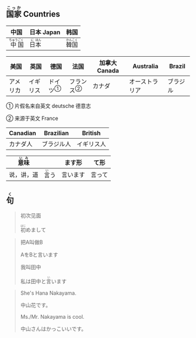## <ruby><rb>国家</rb><rt>こっか</rt></ruby> Countries

| 中国                                          | 日本 Japan                                | 韩国                                        |
| --------------------------------------------- | ----------------------------------------- | ------------------------------------------- |
| <ruby>中<rt>ちゅう</rt>国<rt>ごく</rt></ruby> | <ruby>日<rt>に</rt>本<rt>ほん</rt></ruby> | <ruby>韓<rt>かん</rt>国<rt>こく</rt></ruby> |

| 美国     | 英国     | 德国                      | 法国                        | 加拿大 Canada | Australia      | Brazil   |
| -------- | -------- | ------------------------- | --------------------------- | ------------- | -------------- | -------- |
| アメリカ | イギリス | <a>ドイツ</a><sup>①</sup> | <a>フランス</a><sup>②</sup> | カナダ        | オーストラリア | ブラジル |

① 片假名来自英文 deutsche 德意志

② 来源于英文 France

| Canadian | Brazilian  | British    |
| -------- | ---------- | ---------- |
| カナダ人 | ブラジル人 | イギリス人 |



| <ruby>意<rt>い</rt>味<rt>み</rt></ruby> |                              | ます形   | て形   |
| --------------------------------------- | ---------------------------- | -------- | ------ |
| 说，讲，道                              | <ruby>言<rt>い</rt>う</ruby> | 言います | 言って |



## <ruby><rb>句</rb><rt>く</rt></ruby>

> 初次见面
> 
> <ruby>初<rt>はじ</rt>め</ruby>まして

> 把A叫做B
>
> AをBと言います
>
> 我叫田中
>
> 私は田中と<ruby>言<rt>い</rt>い</ruby>ます

> She's Hana Nakayama.
>
> 中山花です。
>
> Ms./Mr. Nakayama is cool.
>
> 中山さんはかっこいいです。